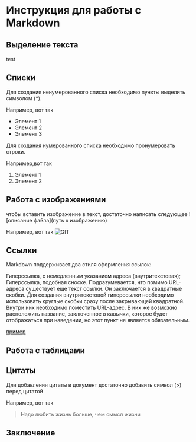 # Инструкция для работы с Markdown

## Выделение текста

test

## Списки

Для создания ненумерованного списка необходимо пункты выделить символом (*). 

Например, вот так
* Элемент 1
* Элемент 2
* Элемент 3

Для создания нумерованного списка необходимо пронумеровать строки. 

Например,вот так
1. Элемент 1
2. Элемент 2

## Работа с изображениями

чтобы вставить изображение в текст, достаточно написать следующее
![описание файла](путь к изображению)

Например, вот так
![GIT](http://idoka.ru/wp-content/uploads/Git-Icon.png)

## Ссылки

Markdown поддерживает два стиля оформления ссылок:

Гиперссылка, с немедленным указанием адреса (внутритекстовая);
Гиперссылка, подобная сноске.
Подразумевается, что помимо URL-адреса существует еще текст ссылки. Он заключается в квадратные скобки. Для создания внутритекстовой гиперссылки необходимо использовать круглые скобки сразу после закрывающей квадратной. Внутри них необходимо поместить URL-адрес. В них же возможно расположить название, заключенное в кавычки, которое будет отображаться при наведении, но этот пункт не является обязательным.

  [пример](http://example.com/ "Необязательная подсказка")

## Работа с таблицами

## Цитаты

Для добавления цитаты в документ достаточно добавить символ (>) перед цитатой

Например, вот так
>Надо любить жизнь больше, чем смысл жизни

## Заключение
